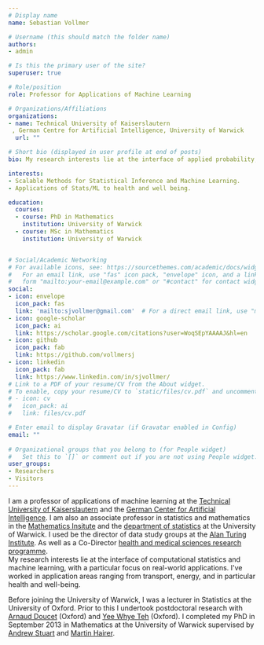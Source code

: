 ```yaml
---
# Display name
name: Sebastian Vollmer

# Username (this should match the folder name)
authors:
- admin

# Is this the primary user of the site?
superuser: true

# Role/position
role: Professor for Applications of Machine Learning 

# Organizations/Affiliations
organizations:
- name: Technical University of Kaiserslautern
 , German Centre for Artificial Intelligence, University of Warwick 
  url: ""

# Short bio (displayed in user profile at end of posts)
bio: My research interests lie at the interface of applied probability, statistical inference and machine learning.

interests: 
- Scalable Methods for Statistical Inference and Machine Learning.
- Applications of Stats/ML to health and well being.

education:
  courses:
  - course: PhD in Mathematics
    institution: University of Warwick
  - course: MSc in Mathematics
    institution: University of Warwick


# Social/Academic Networking
# For available icons, see: https://sourcethemes.com/academic/docs/widgets/#icons
#   For an email link, use "fas" icon pack, "envelope" icon, and a link in the
#   form "mailto:your-email@example.com" or "#contact" for contact widget.
social:
- icon: envelope
  icon_pack: fas
  link: 'mailto:sjvollmer@gmail.com'  # For a direct email link, use "mailto:test@example.org".
- icon: google-scholar
  icon_pack: ai
  link: https://scholar.google.com/citations?user=WoqSEpYAAAAJ&hl=en
- icon: github
  icon_pack: fab
  link: https://github.com/vollmersj
- icon: linkedin
  icon_pack: fab
  link: https://www.linkedin.com/in/sjvollmer/
# Link to a PDF of your resume/CV from the About widget.
# To enable, copy your resume/CV to `static/files/cv.pdf` and uncomment the lines below.  
# - icon: cv
#   icon_pack: ai
#   link: files/cv.pdf

# Enter email to display Gravatar (if Gravatar enabled in Config)
email: ""
  
# Organizational groups that you belong to (for People widget)
#   Set this to `[]` or comment out if you are not using People widget.  
user_groups:
- Researchers
- Visitors
---
```


I am a professor of applications of machine learning at the [Technical University of Kaiserslautern](https://www.informatik.uni-kl.de/en/) and the [German Center for Artificial Intelligence](https://www.dfki.de/en/web/). I am also
an associate professor in statistics and mathematics in the [Mathematics Insitute](https://warwick.ac.uk/fac/sci/maths/) and the [department of statistics](https://warwick.ac.uk/fac/sci/statistics/)  at the University of Warwick.  I used be  the director of data study groups at the [Alan Turing Institute](https://www.turing.ac.uk/). As well as a Co-Director [health and medical sciences research programme](https://www.turing.ac.uk/research/research-programmes/health-and-medical-sciences).  
My research interests lie at the interface of computational statistics and machine learning, with a particular focus on real-world applications.  I've worked in application areas ranging from transport, energy, and in particular health and well-being.   

Before joining the University of Warwick, I was a lecturer in Statistics at the University of Oxford.  Prior to this I undertook postdoctoral research with [Arnaud Doucet](http://www.stats.ox.ac.uk/~doucet/) (Oxford) and [Yee Whye Teh](https://www.stats.ox.ac.uk/~teh/) (Oxford).  I completed my PhD in September 2013 in Mathematics at the University of Warwick supervised by [Andrew Stuart](http://stuart.caltech.edu/) and [Martin Hairer](http://www.hairer.org/). 

